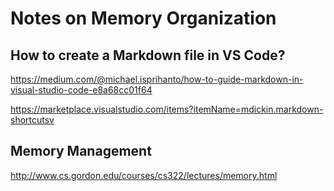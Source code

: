 # Notes on Memory Organization

## How to create a Markdown file in VS Code?

https://medium.com/@michael.isprihanto/how-to-guide-markdown-in-visual-studio-code-e8a68cc01f64

https://marketplace.visualstudio.com/items?itemName=mdickin.markdown-shortcutsv


## Memory Management

http://www.cs.gordon.edu/courses/cs322/lectures/memory.html
